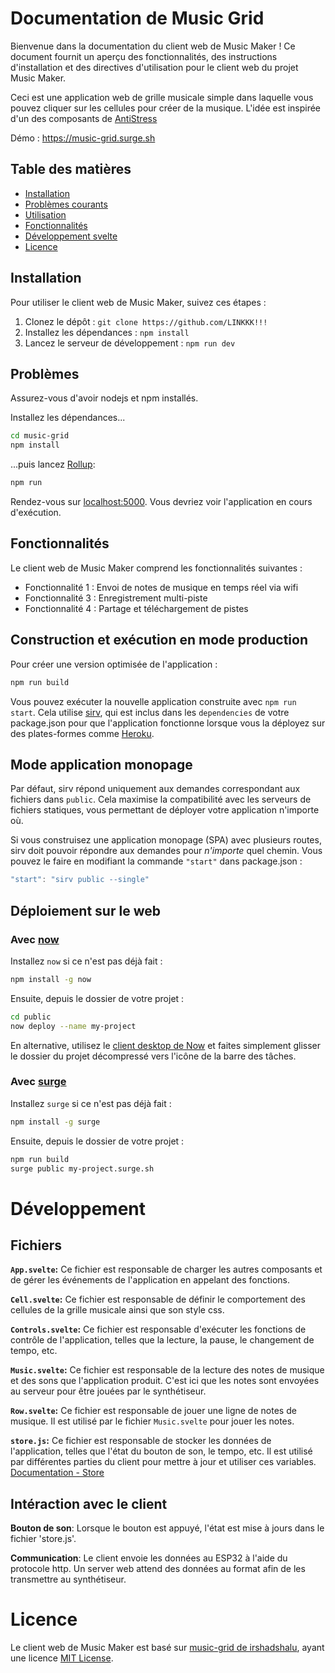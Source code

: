 # Documentation de Music Grid

Bienvenue dans la documentation du client web de Music Maker ! Ce document fournit un aperçu des fonctionnalités, des instructions d'installation et des directives d'utilisation pour le client web du projet Music Maker.

Ceci est une application web de grille musicale simple dans laquelle vous pouvez cliquer sur les cellules pour créer de la musique. L'idée est inspirée d'un des composants de [AntiStress](https://play.google.com/store/apps/details?id=com.JindoBlu.Antistress&hl=fr)

Démo : https://music-grid.surge.sh

## Table des matières

- [Installation](#installation)
- [Problèmes courants](#Problèmes)
- [Utilisation](#Fonctionnalités)
- [Fonctionnalités](#fonctionnalités)
- [Développement svelte](#développement)
- [Licence](#licence)

## Installation

Pour utiliser le client web de Music Maker, suivez ces étapes :

1. Clonez le dépôt : `git clone https://github.com/LINKKK!!!`
2. Installez les dépendances : `npm install`
3. Lancez le serveur de développement : `npm run dev`

## Problèmes

Assurez-vous d'avoir nodejs et npm installés.

Installez les dépendances...

```bash
cd music-grid
npm install
```

...puis lancez [Rollup](https://rollupjs.org):

```bash
npm run
```

Rendez-vous sur [localhost:5000](http://localhost:5000). Vous devriez voir l'application en cours d'exécution.

## Fonctionnalités

Le client web de Music Maker comprend les fonctionnalités suivantes :

- Fonctionnalité 1 : Envoi de notes de musique en temps réel via wifi
- Fonctionnalité 3 : Enregistrement multi-piste
- Fonctionnalité 4 : Partage et téléchargement de pistes

## Construction et exécution en mode production

Pour créer une version optimisée de l'application :

```bash
npm run build
```

Vous pouvez exécuter la nouvelle application construite avec `npm run start`. Cela utilise [sirv](https://github.com/lukeed/sirv), qui est inclus dans les `dependencies` de votre package.json pour que l'application fonctionne lorsque vous la déployez sur des plates-formes comme [Heroku](https://heroku.com).

## Mode application monopage

Par défaut, sirv répond uniquement aux demandes correspondant aux fichiers dans `public`. Cela maximise la compatibilité avec les serveurs de fichiers statiques, vous permettant de déployer votre application n'importe où.

Si vous construisez une application monopage (SPA) avec plusieurs routes, sirv doit pouvoir répondre aux demandes pour *n'importe* quel chemin. Vous pouvez le faire en modifiant la commande `"start"` dans package.json :

```js
"start": "sirv public --single"
```

## Déploiement sur le web

### Avec [now](https://zeit.co/now)

Installez `now` si ce n'est pas déjà fait :

```bash
npm install -g now
```

Ensuite, depuis le dossier de votre projet :

```bash
cd public
now deploy --name my-project
```

En alternative, utilisez le [client desktop de Now](https://zeit.co/download) et faites simplement glisser le dossier du projet décompressé vers l'icône de la barre des tâches.

### Avec [surge](https://surge.sh/)

Installez `surge` si ce n'est pas déjà fait :

```bash
npm install -g surge
```

Ensuite, depuis le dossier de votre projet :

```bash
npm run build
surge public my-project.surge.sh
```

# Développement
## Fichiers
<b>```App.svelte```:</b> Ce fichier est responsable de charger les autres composants et de gérer les événements de l'application en appelant des fonctions.

<b>```Cell.svelte```:</b> Ce fichier est responsable de définir le comportement des cellules de la grille musicale ainsi que son style css.

<b>```Controls.svelte```:</b> Ce fichier est responsable d'exécuter les fonctions de contrôle de l'application, telles que la lecture, la pause, le changement de tempo, etc.

<b>```Music.svelte```:</b> Ce fichier est responsable de la lecture des notes de musique et des sons que l'application produit. C'est ici que les notes sont envoyées au serveur pour être jouées par le synthétiseur.

<b>```Row.svelte```:</b> Ce fichier est responsable de jouer une ligne de notes de musique. Il est utilisé par le fichier ```Music.svelte``` pour jouer les notes.

<b>```store.js```:</b> Ce fichier est responsable de stocker les données de l'application, telles que l'état du bouton de son, le tempo, etc. Il est utilisé par différentes parties du client pour mettre à jour et utiliser ces variables. [Documentation - Store](https://svelte.dev/docs/svelte-store)

## Intéraction avec le client

<b>Bouton de son</b>: Lorsque le bouton est appuyé, l'état est mise à jours dans le fichier 'store.js'.

<b>Communication</b>: Le client envoie les données au ESP32 à l'aide du protocole http. Un server web attend des données au format afin de les transmettre au synthétiseur.

# Licence

Le client web de Music Maker est basé sur [music-grid de irshadshalu](https://github.com/irshadshalu/music-grid), ayant une licence [MIT License](/music-grid/LICENSE).
